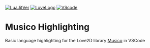 
[![LuaJitVer](https://img.shields.io/static/v1.svg?label=LuaJIT&message=2.0.5&color=2a0099&style=popout-square&logo=Lua&logoColor=2a0099)](http://luajit.org/) [![LoveLogo](https://img.shields.io/static/v1.svg?label=L%C3%96VE&message=11.2&color=ed2878&style=popout-square&logoColor=ed2878&logo=data%3Aimage%2Fpng%3Bbase64%2CiVBORw0KGgoAAAANSUhEUgAAACAAAAAgCAYAAABzenr0AAAEy0lEQVRYha2WbWxTZRTHf8%2B97VbG2qkbe0EEwZWMyRZocBElTKLAEjWEBAwiiYZPgw9EIygGeUk0CEv8ZHyJGAQNfhAIaHAQBMogIBMzwwAno7wIcxt0Xbd269auvY8f%2BsLoem%2FL5J%2FcD%2Fc55zn%2F85x7zv%2B5wrf0axJQABl9BAKJZDiEQJGSCsABVADV0V2iAeRFIUSTlLIZiJAEV54NxytzYm%2F34pqSHXUwHVglJUuAwpFmOQNASgngBvYDXwAX0wVW0tgnAXuBZmB1avIRGAfUAheAH2MxRpXA60RPsAQQGRAnQwBLYzGWP2gCGyTyB8A6CuJkWIE9wOZME3gX%2BPghECcQEYKNjrItwHvGCUheQlL3MMkBPnGU88v4AoBtQM1wm2nYRFiBb0ck9T%2Bxr3QidWWJPhTATj5dU87pAz0ACiK2LFgPTHiY5OeLClhZ9XTycgn2GZsSGfmjQmST0IZR05lUsqvtqGUlyOAQQ6dchFs7oyZ7EebqUkR2FpErnQQbWrllsTC95jnIMo%2BMFRocZEXlZEKBTpOMTthykLrkyoRHyVk3H1GSdy%2BfBdMIfd%2BIjGhkvzk7MahqdSnmRZVsOecBUpADZFksLHxjJYd2bo1X4KiE%2BSnJ83PJ2b4YYbOMNMb7J4VKdIc08hvuQmCEKkfRcr6JDxZXKRJhlTAntRdY3pqdmjxOrCNRj2Up1Fc8ohcWps6swGQpUkDWAmNSOuVkoT5jqKSGqCm2gFknQ9VkpuTJCgXEIr0AosgKymhUOLYfKM1V9R2KJ9kVkNP07DIQGjV5HK6QTg8AjMktUIABPXvkjg%2FZ1Tdq8juDYegL6ztoGgrQqGdXEAzUN486gc%2Bv%2BkAYCKuvy6sA3%2BjZBTBYf5nwja4HJm%2FpDfHRNT%2BGN%2Flt1zUFOAz8q%2Bdj0sBXdwStJ5AxuScYofxsJwiDBvR7vXg7XPH61Ov5CcDkCeDd%2FBOR7v605O7BMAUn2yCoYHj6ppNNgEeJacluo6ACgdrhx7t%2BH8Hr%2Bp%2FjojdI4bE2GFBApBnfE%2Ft%2BBTzxCpwBzhn5qwj6BsBy5i6fXfHe978sgS9bvVQ62yFsMm48gDbXTS401AOaIjWQGqCN%2FFsZjiFVYVn1LLDlseZyL5XHbtPSE%2BTv3hCO47dZfakX1Kz0JwfYtXUXcB3A1NDZEl8%2BXTTW9lVZ3uO1qfa8X1VJ47iYtqtmLvVplB9vj35mxQSqzs2XjN%2BOnOKPo3uBfgC1JNvGzX43N%2FvdODv%2Bck6yFrxcaMkrHr5nR%2FlTbCuffH8gIUBRo08mpwZov9HGpmXr0SKNxO5S8bxtSsLeHx5kSGoTvpu7qsFuK5kC4HyimEVzHZkRGMHTeYe1r67F23EQSMirUFKMSq5innig%2Bp2DeXbHzFkLngWTwTxngn9arvHh8o343YeBnuGmlO3q00K3Fjjr5lV1N%2B5ASAMxTwOpaRzaeYC3F9bid%2F%2BcTA46FdCQqAgiSJXx9hdYsW4Ds2vmIpTMSiGlxu9Hz7J7%2Bx7aW53AVUBL5ZougehMSy0Ha%2F4sXnxtGY55Vdgrp5JjtSJjaiAE9Pf2crXZxZ%2Bnmjix14nPfQG4gcFt%2ByAJxE0qkA%2Fkk507HsvYQkAh4O9hKNBFtMQeoFvvxMn4DyxUmcVK0eJyAAAAAElFTkSuQmCC)](https://love2d.org/) [![VScode](https://img.shields.io/static/v1.svg?label=Visual%20Studio&message=Code&color=007ACC&style=popout-square&logo=visual-studio-code&logoColor=007ACC)](https://code.visualstudio.com/)

Musico Highlighting
===
Basic language highlighting for the Love2D library [Musico](https://github.com/LeHuman/Musico) in VSCode